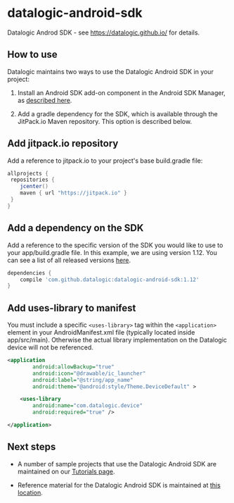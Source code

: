 # datalogic-android-sdk

Datalogic Androd SDK - see https://datalogic.github.io/ for details.  

## How to use

Datalogic maintains two ways to use the Datalogic Android SDK in your project:

1. Install an Android SDK add-on component in the Android SDK Manager, as [described here](http://datalogic.github.io/quick-start/android-studio.html).

2. Add a gradle dependency for the SDK, which is available through the JitPack.io Maven repository.  This option is described below.

## Add jitpack.io repository

Add a reference to jitpack.io to your project's base build.gradle file:

```gradle
allprojects {
 repositories {
    jcenter()
    maven { url "https://jitpack.io" }
 }
}
```

## Add a dependency on the SDK

Add a reference to the specific version of the SDK you would like to use to your app/build.gradle file. In this example, we are using version 1.12. You can see a list of all released versions [here](https://github.com/datalogic/datalogic-android-sdk/releases).

```gradle
dependencies {
    compile 'com.github.datalogic:datalogic-android-sdk:1.12'
}
```

## Add uses-library to manifest

You must include a specific ```<uses-library>``` tag within the ```<application>``` element in your AndroidManifest.xml file (typically located inside app/src/main). Otherwise the actual library implementation on the Datalogic device will not be referenced.

```xml
<application
        android:allowBackup="true"
        android:icon="@drawable/ic_launcher"
        android:label="@string/app_name"
        android:theme="@android:style/Theme.DeviceDefault" >

    <uses-library
        android:name="com.datalogic.device"
        android:required="true" />

</application>
```

## Next steps
- A number of sample projects that use the Datalogic Android SDK are maintained on our [Tutorials page](http://datalogic.github.io/tutorials/).

- Reference material for the Datalogic Android SDK is maintained at [this location](https://datalogic.github.io/android-sdk-docs/reference/packages.html).